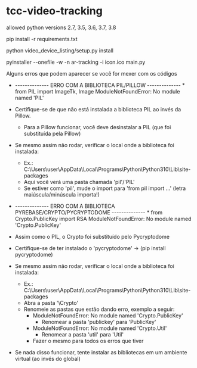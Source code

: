 # tcc-video-tracking

allowed python versions 2.7, 3.5, 3.6, 3.7, 3.8

pip install -r requirements.txt

python video_device_listing/setup.py install

pyinstaller --onefile -w -n ar-tracking -i icon.ico main.py


Alguns erros que podem aparecer se você for mexer com os códigos

* -------------- ERRO COM A BIBLIOTECA PIL/PILLOW -------------- *
from PIL import ImageTk, Image
ModuleNotFoundError: No module named 'PIL'

- Certifique-se de que não está instalada a biblioteca PIL ao invés da Pillow. 
	- Para a Pillow funcionar, você deve desinstalar a PIL (que foi substituída pela Pillow)

- Se mesmo assim não rodar, verificar o local onde a biblioteca foi instalada:
	- Ex.: C:\Users\user\AppData\Local\Programs\Python\Python310\Lib\site-packages
	- Aqui você verá uma pasta chamada 'pil'/'PIL'
	- Se estiver como 'pil', mude o import para 'from pil import ...' (letra maiúscula/minúscula importa!)


* -------------- ERRO COM A BIBLIOTECA PYREBASE/CRYPTO/PYCRYPTODOME -------------- *
from Crypto.PublicKey import RSA
ModuleNotFoundError: No module named 'Crypto.PublicKey'

- Assim como o PIL, o Crypto foi substituído pelo Pycryptodome

- Certifique-se de ter instalado o 'pycryptodome' -> (pip install pycryptodome)
- Se mesmo assim não rodar, verificar o local onde a biblioteca foi instalada:
	- Ex.: C:\Users\user\AppData\Local\Programs\Python\Python310\Lib\site-packages
	- Abra a pasta '\Crypto'
	- Renomeie as pastas que estão dando erro, exemplo a seguir:
		- ModuleNotFoundError: No module named 'Crypto.PublicKey'
			- Renomear a pasta 'publickey' para 'PublicKey'
		- ModuleNotFoundError: No module named 'Crypto.Util'
			- Renomear a pasta 'util' para 'Util'
		- Fazer o mesmo para todos os erros que tiver
- Se nada disso funcionar, tente instalar as bibliotecas em um ambiente virtual (ao invés do global)
